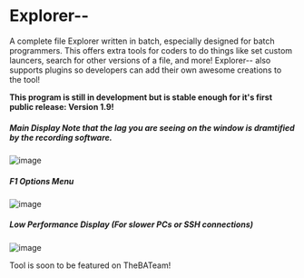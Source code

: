 # Explorer--
A complete file Explorer written in batch, especially designed for batch programmers.
This offers extra tools for coders to do things like set custom launcers, search for
other versions of a file, and more! Explorer-- also supports plugins so developers can
add their own awesome creations to the tool!

**This program is still in development but is stable enough for it's first public release: Version 1.9!**


##### ***Main Display*** Note that the lag you are seeing on the window is dramtified by the recording software.
![image](https://i.imgur.com/oYvHR7u.gif)
##### ***F1 Options Menu***
![image](https://i.imgur.com/L5vfBnL.gif)
##### ***Low Performance Display*** (For slower PCs or SSH connections)
![image](https://i.imgur.com/852qFpo.gif)


Tool is soon to be featured on TheBATeam!

